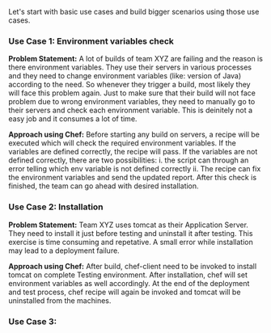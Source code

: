 Let's start with basic use cases and build bigger scenarios using those use cases.

### Use Case 1: Environment variables check
**Problem Statement:** A lot of builds of team XYZ are failing and the reason is there environment variables. They use their servers in various processes and they need to change environment variables (like: version of Java) according to the need. So whenever they trigger a build, most likely they will face this problem again. Just to make sure that their build will not face problem due to wrong environment variables, they need to manually go to their servers and check each environment variable. This is deinitely not a easy job and it consumes a lot of time.

**Approach using Chef:** Before starting any build on servers, a recipe will be executed which will check the required environment variables. If the variables are defined correctly, the recipe will pass. If the variables are not defined correctly, there are two possibilities: i. the script can through an error telling which env variable is not defined correctly ii. The recipe can fix the environment variables and send the updated report. After this check is finished, the team can go ahead with desired installation. 

### Use Case 2: Installation
**Problem Statement:** Team XYZ uses tomcat as their Application Server. They need to install it just before testing and uninstall it after testing. This exercise is time consuming and repetative. A small error while installation may lead to a deployment failure.

**Approach using Chef:** After build, chef-client need to be invoked to install tomcat on complete Testing environment. After installation, chef will set environment variables as well accordingly. At the end of the deployment and test process, chef recipe will again be invoked and tomcat will be uninstalled from the machines.

### Use Case 3: 

